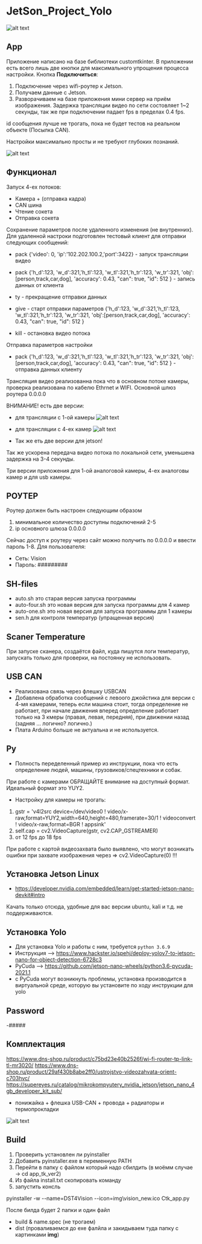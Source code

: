 # JetSon_Project_Yolo

![alt text](https://github.com/YuioiuY/GetStartedCV/blob/main/PROJECT/video/dep.gif)

## App 

Приложение написано на базе библиотеки customtkinter. В приложении есть всего лишь две кнопки для максимального упрощения процесса настройки.
Кнопка **Подключиться**: 
1. Подключение через wifi-роутер к Jetson. 
2. Получаем данные с Jetson. 
3. Разворачиваем на базе приложения мини сервер на приём изображения. 
Задержка трансляции видео по сети состовляет 1~2 секунды, так же при подключении падает fps в пределах 0.4 fps. 

id сообщения лучше не трогать, пока не будет тестов на реальном объекте (Посылка CAN). 

Настройки максимально просты и не требуют глубоких познаний. 

![alt text](https://github.com/YuioiuY/GetStartedCV/blob/main/PROJECT/img/2023-10-09_11-47-21.png)


## Функционал 

Запуск 4-ех потоков: 

- Камера + (отправка кадра)
- CAN шина 
- Чтение сокета 
- Отправка сокета 

Сохранение параметров после удаленного изменения (не внутренних).
Для удаленной настроки подготовлен тестовый клиент для отправки следующих сообщений: 

- pack {'video': 0, 'ip':'102.202.100.2,'port':3422} - запуск трансляции видео

- pack {'h_d':123, 'w_d':321,'h_tl':123, 'w_tl':321,'h_tr':123, 'w_tr':321, 'obj':[person,track,car,dog], 'accuracy': 0.43, "can": true, "id": 512 } - запись данных от клиента

- ty - прекращение отправки данных 

- give - старт отправки параметров {'h_d':123, 'w_d':321,'h_tl':123, 'w_tl':321,'h_tr':123, 'w_tr':321, 'obj':[person,track,car,dog], 'accuracy': 0.43, "can": true, "id": 512 }

- kill - остановка видео потока

Отправка параметров настройки 

- pack {'h_d':123, 'w_d':321,'h_tl':123, 'w_tl':321,'h_tr':123, 'w_tr':321, 'obj':[person,track,car,dog], 'accuracy': 0.43, "can": true, "id": 512 } - отправка данных клиенту

Трансляция видео реализованна пока что в основном потоке камеры, проверка реализована по кабелю Ethrnet и WIFI.
Основной шлюз роутера 0.0.0.0

ВНИМАНИЕ! есть две версии:

- для трансляции с 1-ой камеры 
![alt text](https://github.com/YuioiuY/GetStartedCV/blob/main/PROJECT/img/1camapp.png)

- для трансляции с 4-ех камер 
![alt text](https://github.com/YuioiuY/GetStartedCV/blob/main/PROJECT/img/4camapp.png)


- Так же еть две версии для jetson! 

Так же ускорена передача видео потока по локальной сети, уменьшена задержка на 3-4 секунды.

Три версии приложения для 1-ой аналоговой камеры, 4-ех аналоговы камер и для usb камеры.

## РОУТЕР

Роутер должен быть настроен следующим образом
1) минимальное количество доступны подключений 2-5
2) ip основного шлюза 0.0.0.0

Сейчас доступ к роутеру через сайт можно получить по 0.0.0.0 и ввести пароль 1-8.
Для пользователя:

- Сеть: Vision
- Пароль: #########


## SH-files

- auto.sh это старая версия запуска программы
- auto-four.sh это новая версия для запуска программы для 4 камер
- auto-one.sh  это новая версия для запуска программы для 1 камеры
- sen.h для контроля температур (упращенная версия)

## Scaner Temperature

При запуске сканера, создаётся файл, куда пишутся логи температур, запускать только для проверки, на постоянку не использовать.


## USB CAN

- Реализована связь через флешку USBCAN 
- Добавлена обработка сообщений с левоого джойстика для версии с 4-мя камерами, теперь если машина стоит, тогда определение не работает, при начале движения вперед определение работает только на 3 кмеры (правая, левая, передняя), при движении назад (задняя ... логично? логично.)
- Плата Arduino больше не актуальна и не используется.

## Py

- Полность переделенный пример из инструкции, пока что есть определение людей, машины, грузовиков/спецтехники и собак.

При работе с камерами ОБРАЩАЙТЕ внимание на доступный формат. Идеальный формат это YUY2.

- Настройку для камеры не трогать: 
1. gstr = 'v4l2src device=/dev/video0 ! video/x-raw,format=YUY2,width=640,height=480,framerate=30/1 ! videoconvert ! video/x-raw,format=BGR ! appsink' 
2. self.cap  = cv2.VideoCapture(gstr, cv2.CAP_GSTREAMER)
3. от 12 fps до 18 fps
  
При работе с картой видеозахвата было выявлено, что могут возникать ошибки при захвате изображения через => cv2.VideoCapture(0) !!!

## Установка Jetson Linux 

- https://developer.nvidia.com/embedded/learn/get-started-jetson-nano-devkit#intro

Качать только отсюда, удобные для вас версии ubuntu, kali и т.д. не поддерживаются.

## Установка Yolo

- Для установка Yolo и работы с ним, требуется ``python 3.6.9``
- Инструкция --> https://www.hackster.io/spehj/deploy-yolov7-to-jetson-nano-for-object-detection-6728c3
- PyCuda --> https://github.com/jetson-nano-wheels/python3.6-pycuda-2021.1
- c PyCuda могут возникнуть проблемы, установка производится в виртуальной среде, которую вы установите по ходу инструкции для yolo

## Password
-#####

## Комплектация  

https://www.dns-shop.ru/product/c75bd23e40b2526f/wi-fi-router-tp-link-tl-mr3020/
https://www.dns-shop.ru/product/29af430b8abe2ff0/ustrojstvo-videozahvata-orient-c703hvc/
https://supereyes.ru/catalog/mikrokompyutery_nvidia_jetson/jetson_nano_4gb_developer_kit_sub/ 

+ понижайка + флешка USB-CAN + провода + радиаторы и термопрокладки 


![alt text](https://github.com/YuioiuY/GetStartedCV/blob/main/PROJECT/video/jet.png)


## Build 

1) Проверить установлен ли pyinstaller 
2) Добавить pyinstaller.exe в переменную PATH
3) Перейти в папку с файлом который надо сбилдить (в моёмм случае -> cd app_tk_ver2)
4) Из файла install.txt  скопировать команду 
5) запустить консль 

pyinstaller -w --name=DST4Vision --icon=img\vision_new.ico Ctk_app.py

После билда будет 2 папки и один файл 
- build & name.spec (не трогаем)
- dist (проваливаемся до exe фалйла и закидываем туда папку с картинками **img**)



